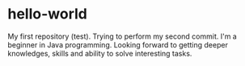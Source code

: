 # hello-world
My first repository (test).
Trying to perform my second commit.
I'm a beginner in Java programming. Looking forward to getting deeper knowledges, skills and ability to solve interesting tasks.
